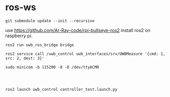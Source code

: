 # ros-ws

```shell
git submodule update --init --recursive
```

use https://github.com/Ar-Ray-code/rpi-bullseye-ros2 install ros2 on raspberry pi.


```
ros2 run uwb_ros_bridge bridge

ros2 service call /uwb_control uwb_interfaces/srv/UWBMeasure '{cmd: 1, src: 2, dest: 3}'

sudo minicom -b 115200 -8 -D /dev/ttyACM0




ros2 launch uwb_control controller_test.launch.py
```